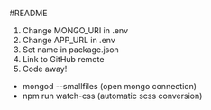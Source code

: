 #README

1) Change MONGO_URI in .env
2) Change APP_URL in .env
3) Set name in package.json
4) Link to GitHub remote
5) Code away!

- mongod --smallfiles (open mongo connection)
- npm run watch-css (automatic scss conversion)